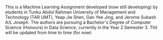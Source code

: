 This is a Machine Learning Assignment developed (now still developing) by students in Tunku Abdul Rahman University of Management and Technology (TAR UMT), Yeap Jie Shen, Gan Yee Jing, and Jerome Subash A/L Joseph. The authors are pursuing a Bachelor's Degree of Computer Science (Honours) in Data Science, currently in the Year 2 Semester 3. Thil will be updated from time to time (for now)
